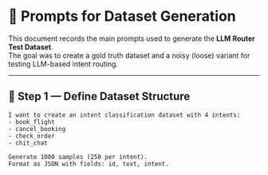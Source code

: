 # 📘 Prompts for Dataset Generation

This document records the main prompts used to generate the **LLM Router Test Dataset**.  
The goal was to create a gold truth dataset and a noisy (loose) variant for testing LLM-based intent routing.

---

## 📝 Step 1 — Define Dataset Structure
```plaintext
I want to create an intent classification dataset with 4 intents:
- book_flight
- cancel_booking
- check_order
- chit_chat

Generate 1000 samples (250 per intent).
Format as JSON with fields: id, text, intent.

